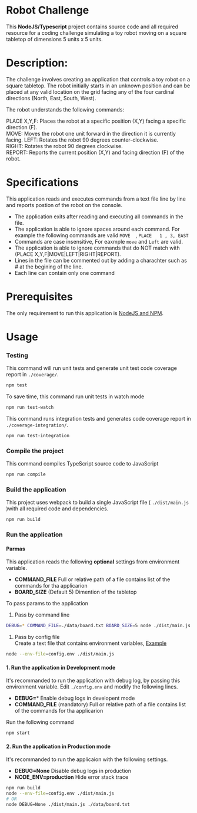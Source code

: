 # Robot Challenge

This **NodeJS/Typescript** project contains source code and all required resource for a coding challenge simulating a toy robot moving on a square tabletop of dimensions 5 units x 5 units.

# Description:

The challenge involves creating an application that controls a toy robot on a square tabletop. The robot initially starts in an unknown position and can be placed at any valid location on the grid facing any of the four cardinal directions (North, East, South, West).

The robot understands the following commands:

PLACE X,Y,F: Places the robot at a specific position (X,Y) facing a specific direction (F).  
MOVE: Moves the robot one unit forward in the direction it is currently facing.
LEFT: Rotates the robot 90 degrees counter-clockwise.  
RIGHT: Rotates the robot 90 degrees clockwise.  
REPORT: Reports the current position (X,Y) and facing direction (F) of the robot.

# Specifications

This application reads and executes commands from a text file line by line and reports postion of the robot on the console.

- The application exits after reading and executing all commands in the file.
- The application is able to ignore spaces around each command. For example the following commands are valid `MOVE  `, `PLACE   1 , 3, EAST`
- Commands are case insensitive, For eaxmple `move` and `Left` are valid.
- The application is able to ignore commands that do NOT match with (PLACE X,Y,F|MOVE|LEFT|RIGHT|REPORT).
- Lines in the file can be commented out by adding a charachter such as # at the begining of the line.
- Each line can contain only one command

# Prerequisites

The only requirement to run this application is 
[NodeJS and NPM](https://docs.npmjs.com/downloading-and-installing-node-js-and-npm).


 # Usage

### Testing

This command will run unit tests and generate unit test code coverage report in `./coverage/`.
```bash
npm test
```

To save time, this command run unit tests in watch mode
```bash
npm run test-watch
```

This command runs integration tests and generates code coverage report in `./coverage-integration/`.
```bash
npm run test-integration
```

### Compile the project
This command compiles TypeScript source code to JavaScript 
```bash
npm run compile
```

### Build the application

This project uses webpack to build a single JavaScript file ( `./dist/main.js` )with all required code and dependencies.

```bash
npm run build
```

### Run the application

#### Parmas

This application reads the following **optional** settings from environment variable.  
- **COMMAND_FILE** Full or relative path of a file contains list of the commands for tha applicarion
- **BOARD_SIZE** (Default 5) Dimention of the tabletop

To pass params to the application 
1. Pass by command line
```bash
DEBUG=* COMMAND_FILE=./data/board.txt BOARD_SIZE=5 node ./dist/main.js
```
1. Pass by config file  
Create a text file that contains environment variables, [Example](./config.env)
```bash
node --env-file=config.env ./dist/main.js
```   

#### 1. Run the application in Development mode
It's recommanded to run the application with debug log, by passing this environment variable. 
Edit `./config.env` and modify the following lines.
- **DEBUG=*** Enable debug logs in developent mode
- **COMMAND_FILE** (mandatory) Full or relative path of a file contains list of the commands for tha applicarion

Run the following command
```bash
npm start
```

#### 2. Run the application in Production mode
It's recommanded to run the applicaion with the following settings.

- **DEBUG=None** Disable debug logs in production
- **NODE_ENV=production** Hide error stack trace

```bash
npm run build
node --env-file=config.env ./dist/main.js
# OR
node DEBUG=None ./dist/main.js ./data/board.txt
```
